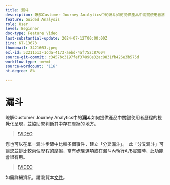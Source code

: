 ```yaml
---
title: 漏斗
description: 瞭解Customer Journey Analytics中的漏斗如何提供產品中關鍵使用者旅程的視覺化呈現，並幫助您確定其中存在摩擦的位置。
feature: Guided Analysis
role: User
level: Beginner
doc-type: Feature Video
last-substantial-update: 2024-07-12T00:00:00Z
jira: KT-13673
thumbnail: 3421663.jpeg
exl-id: 52211513-1cda-4173-aebd-4af752c87604
source-git-commit: c3457bc3197fef37890e32ac8831fb426e3b575d
workflow-type: tm+mt
source-wordcount: '116'
ht-degree: 8%

---
```


# 漏斗

瞭解Customer Journey Analytics中的&#x200B;**漏斗**&#x200B;如何提供產品中關鍵使用者歷程的視覺化呈現，並協助您判斷其中存在摩擦的地方。

>[!VIDEO](https://video.tv.adobe.com/v/3431278/?learn=on&captions=chi_hant)

您也可以在單一漏斗步驟中比較多個事件，建立「分叉漏斗」。 此「分叉漏斗」可讓您並排比較兩個歷程的摩擦，當有步驟選項或在漏斗內執行A/B實驗時，此功能會很有用。

>[!VIDEO](https://video.tv.adobe.com/v/3445810/?learn=on&captions=chi_hant)

如需詳細資訊，請瀏覽本[文件](https://experienceleague.adobe.com/zh-hant/docs/analytics-platform/using/guided-analysis/funnel/friction)。
